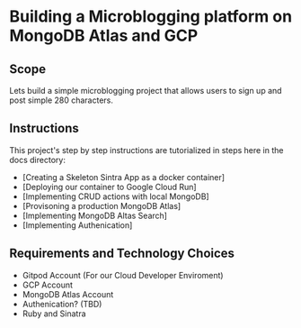 # Building a Microblogging platform on MongoDB Atlas and GCP

## Scope

Lets build a simple microblogging project that allows users
to sign up and post simple 280 characters.

## Instructions

This project's step by step instructions are tutorialized
in steps here in the docs directory:

- [Creating a Skeleton Sintra App as a docker container]
- [Deploying our container to Google Cloud Run]
- [Implementing CRUD actions with local MongoDB]
- [Provisoning a production MongoDB Atlas]
- [Implementing MongoDB Altas Search]
- [Implementing Authenication]

## Requirements and Technology Choices

- Gitpod Account (For our Cloud Developer Enviroment)
- GCP Account
- MongoDB Atlas Account
- Authenication? (TBD)
- Ruby and Sinatra